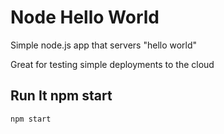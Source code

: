 # Node Hello World

Simple node.js app that servers "hello world"

Great for testing simple deployments to the cloud

## Run It npm start   

`npm start`
